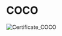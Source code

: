 # COCO

![Certificate_COCO](https://user-images.githubusercontent.com/81981737/155683732-2d19e4c1-5320-4b78-b66b-7e1cabf2a4ab.jpg)
